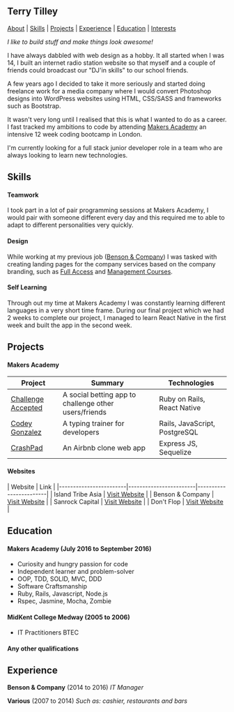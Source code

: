## Terry Tilley

[About](#about) | [Skills](#skills) | [Projects](#projects) |
[Experience](#experience) | [Education](#education) |  [Interests](#interests)

*I like to build stuff and make things look awesome!*

I have always dabbled with web design as a hobby. It all started when I was 14, I built an internet radio station website so that myself and a couple of friends could broadcast our "DJ'in skills" to our school friends.

A few years ago I decided to take it more seriously and started doing freelance work for a media company where I would convert Photoshop designs into WordPress websites using HTML, CSS/SASS and frameworks such as Bootstrap.

It wasn't very long until I realised that this is what I wanted to do as a career. I fast tracked my ambitions to code by attending [Makers Academy](http://www.makersacademy.com/) an intensive 12 week coding bootcamp in London.

I'm currently looking for a full stack junior developer role in a team who are always looking to learn new technologies.

## Skills

#### Teamwork
I took part in a lot of pair programming sessions at Makers Academy, I would pair with someone different every day and this required me to able to adapt to different personalities very quickly.

#### Design
While working at my previous job ([Benson & Company](http://www.bensoncompany.co.uk)) I was tasked with creating landing pages for the company services based on the company branding, such as [Full Access](http://full-access.co.uk/) and [Management Courses](http://www.managementcourseslondon.com/).

#### Self Learning
Through out my time at Makers Academy I was constantly learning different languages in a very short time frame. During our final project which we had 2 weeks to complete our project, I managed to learn React Native in the first week and built the app in the second week.

## Projects

#### Makers Academy
| Project | Summary | Technologies |
|---------------------------------------------------------------------------------------------------------------------------------|--------------------------------------------------------------------------------------------------|-------------------------------------------------------|
| [Challenge Accepted](https://github.com/challenge-accepted-team) | A social betting app to challenge other users/friends  | Ruby on Rails, React Native |
| [Codey Gonzalez](https://github.com/terrytilley/codey-gonzalez) | A typing trainer for developers | Rails, JavaScript, PostgreSQL |
| [CrashPad](https://github.com/terrytilley/crashpad) | An Airbnb clone web app | Express JS, Sequelize |

#### Websites
| Website | Link |
|------------------------|------------------------|------------------------|
| Island Tribe Asia | [Visit Website](http://islandtribeasia.com/) |
| Benson & Company | [Visit Website](http://bensoncompany.co.uk/) |
| Sanrock Capital | [Visit Website](http://sanrockcapital.co.uk/) |
| Don't Flop | [Visit Website](http://dontflop.com/) |

## Education

#### Makers Academy (July 2016 to September 2016)

- Curiosity and hungry passion for code
- Independent learner and problem-solver
- OOP, TDD, SOLID, MVC, DDD
- Software Craftsmanship
- Ruby, Rails, Javascript, Node.js
- Rspec, Jasmine, Mocha, Zombie

#### MidKent College Medway (2005 to 2006)

- IT Practitioners BTEC

#### Any other qualifications

## Experience

**Benson & Company** (2014 to 2016)
*IT Manager*

**Various** (2007 to 2014)
*Such as: cashier, restaurants and bars*
